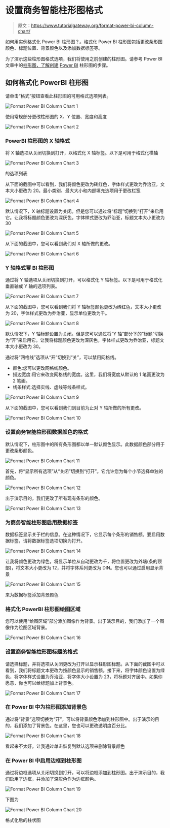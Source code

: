 # 设置商务智能柱形图格式

> 原文：<https://www.tutorialgateway.org/format-power-bi-column-chart/>

如何用实例格式化 Power BI 柱形图？。格式化 Power BI 柱形图包括更改条形图颜色、标题位置、背景颜色以及添加数据标签等。

为了演示这些柱形图格式选项，我们将使用之前创建的柱形图。请参考 Power BI 文章中的[柱形图，了解创建](https://www.tutorialgateway.org/column-chart-in-power-bi/) [Power BI](https://www.tutorialgateway.org/power-bi-tutorial/) 柱形图的步骤。

## 如何格式化 PowerBI 柱形图

请单击“格式”按钮查看此柱形图的可用格式选项列表。

![Format Power BI Column Chart 1](img/e11284adafd6d87d3c005e42a47f16f9.png)

使用常规部分更改柱形图的 X、Y 位置、宽度和高度

![Format Power BI Column Chart 2](img/2dfa8b695a317b9631c57b4a62b85569.png)

### PowerBI 柱形图的 X 轴格式

将 X 轴选项从关闭切换到打开，以格式化 X 轴标签。以下是可用于格式化横轴

![Format Power BI Column Chart 3](img/f9531880e08490766e450d1e2f030bd2.png)

的选项列表

从下面的截图中可以看到，我们将颜色更改为砖红色，字体样式更改为乔治亚，文本大小更改为 20。最小类别、最大大小和内部填充选项用于更改栏宽

![Format Power BI Column Chart 4](img/291737fe197517fa9805642d48137021.png)

默认情况下，X 轴标题设置为关闭。但是您可以通过将“标题”切换到“打开”来启用它。让我将标题颜色更改为深灰色，字体样式更改为乔治亚，标题文本大小更改为 30

![Format Power BI Column Chart 5](img/cfefc12d8cc86a10ef755c8944fea06c.png)

从下面的截图中，您可以看到我们对 X 轴所做的更改。

![Format Power BI Column Chart 6](img/ddd0d5af3d2b884162b7f79b4b37e161.png)

### Y 轴格式幂 BI 柱形图

通过将 Y 轴选项从关闭切换到打开，可以格式化 Y 轴标签。以下是可用于格式化垂直轴或 Y 轴的选项列表。

![Format Power BI Column Chart 7](img/6cfaa284f40ee8813cf4ed48276a9cf1.png)

从下面的截图中，您可以看到我们将 Y 轴标签颜色更改为砖红色，文本大小更改为 20，字体样式更改为乔治亚，显示单位更改为千。

![Format Power BI Column Chart 8](img/ddfa4e9384d77822791eb3a2901dc56a.png)

默认情况下，Y 轴标题设置为关闭。但是您可以通过将“Y 轴”部分下的“标题”切换为“开”来启用它。让我将标题颜色更改为深灰色，字体样式更改为乔治亚，标题文本大小更改为 30。

通过将“网格线”选项从“开”切换到“关”，可以禁用网格线。

*   颜色:您可以更改网格线颜色。
*   描边宽度:用它来改变网格线的宽度。这里，我们将宽度从默认的 1 笔画更改为 2 笔画。
*   线条样式:选择实线、虚线等线条样式。

![Format Power BI Column Chart 9](img/089f39557c0e685c1b1eed86bebd95ee.png)

从下面的截图中，您可以看到我们到目前为止对 Y 轴所做的所有更改。

![Format Power BI Column Chart 10](img/c778e7a2822eb6deabed38917936ee3d.png)

### 设置商务智能柱形图数据颜色的格式

默认情况下，柱形图中的所有条形图都以单一默认颜色显示。此数据颜色部分用于更改条形颜色。

![Format Power BI Column Chart 11](img/c7faa158fd3165c4fbd6e0bacbfeefc2.png)

首先，将“显示所有选项”从“关闭”切换到“打开”。它允许您为每个小节选择单独的颜色。

![Format Power BI Column Chart 12](img/9a78ac8286584ec3aad9c3f3dc3083ab.png)

出于演示目的，我们更改了所有现有条形的颜色。

![Format Power BI Column Chart 13](img/1658028bee79617dd274a4c920941718.png)

### 为商务智能柱形图启用数据标签

数据标签显示关于栏的信息。在这种情况下，它显示每个条形的销售额。要启用数据标签，请将数据标签选项切换为打开。

![Format Power BI Column Chart 14](img/b8902adf18e53a4bd9c7292a887aa3a6.png)

让我将颜色更改为绿色，将显示单位从自动更改为千，将位置更改为外端(条的顶部)，将文本大小更改为 12，并将字体系列更改为 DIN。您也可以通过启用显示背景

![Format Power BI Column Chart 15](img/23b4d37ab2c3bfe26e42e0cac9e15a5f.png)

来为数据标签添加背景颜色

### 格式化 PowerBI 柱形图绘图区域

您可以使用“绘图区域”部分添加图像作为背景。出于演示目的，我们添加了一个图像作为绘图区域背景。

![Format Power BI Column Chart 16](img/7abe2a71b2165531f6f0bf8da1482f5b.png)

### 设置商务智能柱形图标题的格式

请选择标题，并将选项从关闭更改为打开以显示柱形图标题。从下面的截图中可以看到，我们将标题文本更改为按颜色显示的销售额。接下来，将字体颜色设置为绿色，将字体样式设置为乔治亚，将字体大小设置为 23，将标题对齐居中。如果你愿意，你也可以给标题加上背景色。

![Format Power BI Column Chart 17](img/8df2cb0294e572935419d137c8aa5943.png)

### 在 Power BI 中为柱形图添加背景色

通过将“背景”选项切换为“开”，可以将背景颜色添加到柱形图中。出于演示的目的，我们添加了背景色。在这里，您也可以更改透明度百分比。

![Format Power BI Column Chart 18](img/5743309b5d8e02e1ed977ba5d83971bf.png)

看起来不太好。让我通过单击恢复到默认选项来删除背景颜色

### 在 Power BI 中启用边框到柱形图

通过将边框选项从关闭切换到打开，可以将边框添加到柱形图。出于演示目的，我们启用了边框，并添加了深灰色作为边框颜色。

![Format Power BI Column Chart 19](img/3f20333daad8f62e1ed744639e205ca9.png)

下图为

![Format Power BI Column Chart 20](img/abc2d1be1d43e417f2ae8cecbecc8e11.png)

格式化后的柱状图